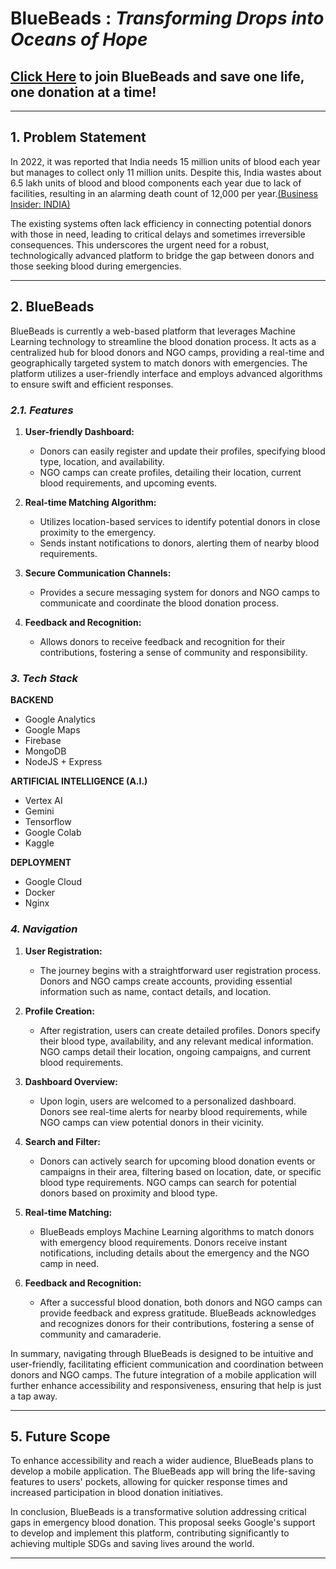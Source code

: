 # BlueBeads : *Transforming Drops into Oceans of Hope*
## [Click Here](https://api.bluebeads.shivamkrthakur.in/login.html) to join BlueBeads and save one life, one donation at a time!  
****


## 1. Problem Statement

In 2022, it was reported that India needs 15 million units of blood each year but manages to collect only 11 million units. Despite this, India wastes about 6.5 lakh units of blood and blood components each year due to lack of facilities, resulting in an alarming death count of 12,000 per year.[(Business Insider: INDIA)](https://www.businessinsider.in/science/health/news/nearly-12000-individuals-die-every-day-due-to-lack-of-quality-blood/articleshow/92196089.cms) 

The existing systems often lack efficiency in connecting potential donors with those in need, leading to critical delays and sometimes irreversible consequences. This underscores the urgent need for a robust, technologically advanced platform to bridge the gap between donors and those seeking blood during emergencies.

****

## 2. BlueBeads

BlueBeads is currently a web-based platform that leverages Machine Learning technology to streamline the blood donation process. It acts as a centralized hub for blood donors and NGO camps, providing a real-time and geographically targeted system to match donors with emergencies. The platform utilizes a user-friendly interface and employs advanced algorithms to ensure swift and efficient responses.

### *2.1. Features*

1. **User-friendly Dashboard:**
   - Donors can easily register and update their profiles, specifying blood type, location, and availability.
   - NGO camps can create profiles, detailing their location, current blood requirements, and upcoming events.

2. **Real-time Matching Algorithm:**
   - Utilizes location-based services to identify potential donors in close proximity to the emergency.
   - Sends instant notifications to donors, alerting them of nearby blood requirements.

3. **Secure Communication Channels:**
   - Provides a secure messaging system for donors and NGO camps to communicate and coordinate the blood donation process.

4. **Feedback and Recognition:**
   - Allows donors to receive feedback and recognition for their contributions, fostering a sense of community and responsibility.

### *3. Tech Stack*
**BACKEND**
- Google Analytics
- Google Maps
- Firebase
- MongoDB
- NodeJS + Express  

**ARTIFICIAL INTELLIGENCE (A.I.)**
- Vertex AI
- Gemini
- Tensorflow
- Google Colab
- Kaggle

**DEPLOYMENT**
- Google Cloud
- Docker
- Nginx

### *4. Navigation*

1. **User Registration:**
   - The journey begins with a straightforward user registration process. Donors and NGO camps create accounts, providing essential information such as name, contact details, and location.

2. **Profile Creation:**
   - After registration, users can create detailed profiles. Donors specify their blood type, availability, and any relevant medical information. NGO camps detail their location, ongoing campaigns, and current blood requirements.

3. **Dashboard Overview:**
   - Upon login, users are welcomed to a personalized dashboard. Donors see real-time alerts for nearby blood requirements, while NGO camps can view potential donors in their vicinity.

4. **Search and Filter:**
   - Donors can actively search for upcoming blood donation events or campaigns in their area, filtering based on location, date, or specific blood type requirements. NGO camps can search for potential donors based on proximity and blood type.

5. **Real-time Matching:**
   - BlueBeads employs Machine Learning algorithms to match donors with emergency blood requirements. Donors receive instant notifications, including details about the emergency and the NGO camp in need.

6. **Feedback and Recognition:**
   - After a successful blood donation, both donors and NGO camps can provide feedback and express gratitude. BlueBeads acknowledges and recognizes donors for their contributions, fostering a sense of community and camaraderie.

In summary, navigating through BlueBeads is designed to be intuitive and user-friendly, facilitating efficient communication and coordination between donors and NGO camps. The future integration of a mobile application will further enhance accessibility and responsiveness, ensuring that help is just a tap away.

****

## 5.  Future Scope

To enhance accessibility and reach a wider audience, BlueBeads plans to develop a mobile application. The BlueBeads app will bring the life-saving features to users' pockets, allowing for quicker response times and increased participation in blood donation initiatives.

In conclusion, BlueBeads is a transformative solution addressing critical gaps in emergency blood donation. This proposal seeks Google's support to develop and implement this platform, contributing significantly to achieving multiple SDGs and saving lives around the world.

****

